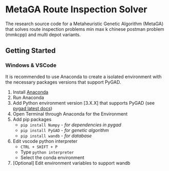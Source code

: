 # MetaGA Route Inspection Solver

The research source code for a Metaheuristic Genetic Algorithm (MetaGA) that solves route inspection problems min max k chinese postman problem (mmkcpp) and multi depot variants. 
 
## Getting Started



### Windows & VSCode

It is recommended to use Anaconda to create a isolated environment with the necessary packages versions that support PyGAD.

1. Install [Anaconda](https://www.anaconda.com/products/distribution)
2. Run Anaconda
3. Add Python environment version [3.X.X] that supports PyGAD (see [pygad latest docs](https://pygad.readthedocs.io/en/latest/))
4. Open Terminal through Anaconda for the Environment
5. Add pip packages
    - `pip install Numpy` - *for dependencies in pygad*
    - `pip install PyGAD` - *for genetic algorithm*
    - `pip install wandb` - *for database*
6. Edit vscode python interpreter
    - `CTRL + SHIFT + P`
    - Type `python interpreter`
    - Select the conda environment 
7. [Optional] Edit environment variables to support wandb

    
